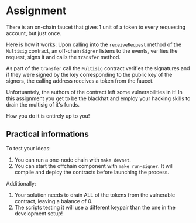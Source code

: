# Assignment

There is an on-chain faucet that gives 1 unit of a token to every requesting account, but just once.

Here is how it works:
Upon calling into the `receiveRequest` method of the `Multisig` contract, an off-chain `Signer` listens to the events, verifies the request, signs it and calls the `transfer` method.

As part of the `transfer` call the `Multisig` contract verifies the signatures and if they were signed by the key corresponding to the public key of the signers, the calling address receives a token from the faucet.

Unfortuantely, the authors of the contract left some vulnerabilities in it!
In this assignment you get to be the blackhat and employ your hacking skills to drain the multisig of it's funds.

How you do it is entirely up to you!

## Practical informations

To test your ideas:

1. You can run a one-node chain with `make devnet`.
2. You can start the offchain component with `make run-signer`. It will compile and deploy the contracts before launching the process.

Additionally:

1. Your solution needs to drain ALL of the tokens from the vulnerable contract, leaving a balance of 0.
2. The scripts testing it will use a different keypair than the one in the development setup!
